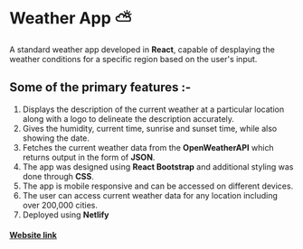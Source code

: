 # Weather App :partly_sunny:

A standard weather app developed in **React**, capable of desplaying the weather conditions for a specific region based on the user's input. 

## Some of the primary features :-

1. Displays the description of the current weather at a particular location along with a logo to delineate the description accurately.
2. Gives the humidity, current time, sunrise and sunset time, while also showing the date.
3. Fetches the current weather data from the **OpenWeatherAPI** which returns output in the form of **JSON**.
4. The app was designed using **React Bootstrap** and additional styling was done through **CSS**.
5. The app is mobile responsive and can be accessed on different devices.
6. The user can access current weather data for any location including over 200,000 cities.
7. Deployed using **Netlify**

#### [Website link](https://dy-weather-app.netlify.app/)
